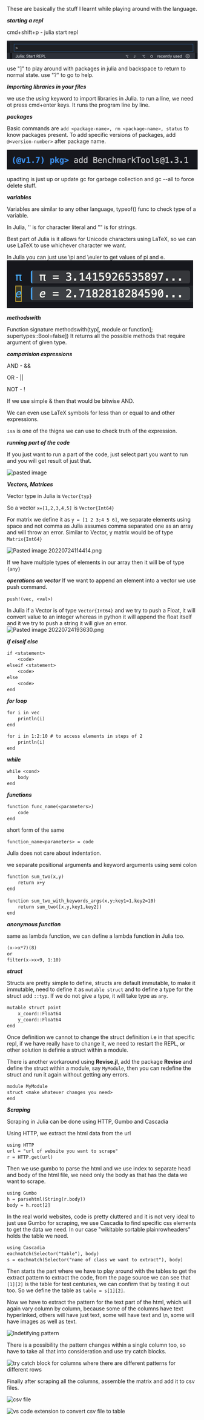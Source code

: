 These are basically the stuff I learnt while playing around with the language.

***starting a repl***

cmd+shift+p - julia start repl

![Pasted image](static/startREPL.png)

use "]" to play around with packages in julia and backspace to return to normal state. 
use "?" to go to help.

***Importing libraries in your files***

we use the *using* keyword to import libraries in Julia. to run a line, we need ot press cmd+enter keys. It runs the program line by line.


***packages***

Basic commands are ```add <package-name>, rm <package-name>, status``` to know packages present. To add specific versions of packages, add ```@<version-number>``` after package name.

![Pasted image](static/addPackage.png)

upadting is just up or update <package-name>
gc for garbage collection and gc --all to force delete stuff.


***variables***

Variables are similar to any other language, typeof() func to check type of a variable.

In Julia, '' is for character literal and "" is for strings.

Best part of Julia is it allows for Unicode characters using LaTeX, so we can use LaTeX to use whichever character we want.

In Julia you can just use \pi and \euler to get values of pi and e.
![Pasted image](static/piANDe.png)


***methodswith***

Function signature  methodswith(typ[, module or function]; supertypes::Bool=false])
It returns all the possible methods that require argument of given type.

***comparision expressions***

AND - &&

OR - ||

NOT - !

If we use simple & then that would be bitwise AND.

We can even use LaTeX symbols for less than or equal to and other expressions.

```isa``` is one of the thigns we can use to check truth of the expression.


***running part of the code***

If you just want to run a part of the code, just select part you want to run and you will get result of just that.

![pasted image](static/runPartOfCode.png)

***Vectors, Matrices***
 
Vector type in Julia is ```Vector{typ}```

So a vector ```x=[1,2,3,4,5]``` is ```Vector{Int64}```

For matrix we define it as ```y = [1 2 3;4 5 6]```, we separate elements using space and not comma as Julia assumes comma separated one as an array and will throw an error. Similar to Vector, y matrix would be of type ```Matrix{Int64}```

![Pasted image 20220724114414.png](static/matrix.png)

If we have multiple types of elements in our array then it will be of type ```{any}```

***operations on vector***
If we want to append an element into a vector we use push command.

```push!(vec, <val>)```

In Julia if a Vector is of type ```Vector{Int64}``` and we try to push a Float, it will convert value to an integer whereas in python it will append the float itself and it we try to push a string it will give an error.
![Pasted image 20220724193630.png](static/vector.png)


***if elseif else***

```
if <statement>
    <code>
elseif <statement>
    <code>
else
    <code>
end
```

***for loop***

```
for i in vec
    println(i)
end
```

```
for i in 1:2:10 # to access elements in steps of 2
    println(i)
end
```

***while***

```
while <cond>
    body
end
```

***functions***

```
function func_name(<parameters>)
    code
end
```

short form of the same

```
function_name<parameters> = code
```

Julia does not care about indentation.

we separate positional arguments and keyword arguments using semi colon

```
function sum_two(x,y)
    return x+y
end

function sum_two_with_keywords_args(x,y;key1=1,key2=10)
    return sum_two([x,y,key1,key2])
end
```

***anonymous function***

same as lambda function, we can define a lambda function in Julia too.

```
(x->x*7)(8)
or
filter(x->x<9, 1:10)
``` 

***struct***

Structs are pretty simple to define, structs are default immutable, to make it immutable, need to define it as ```mutable struct``` and to define a type for the struct add ```::typ```. If we do not give a type, it will take type as ```any```.

```
mutable struct point
    x_coord::Float64
    y_coord::Float64
end
```


Once definition we cannot to change the struct definition i.e in that specific repl, if we have really have to change it, we need to restart the REPL, or other solution is definie a struct within a module.

There is another workaround using **Revise.jl**, add the package **Revise** and define the struct within a module, say ```MyModule```, then you can redefine the struct and run it again without getting any errors.

```
module MyModule
struct <make whatever changes you need>
end
```


***Scraping***

Scraping in Julia can be done using HTTP, Gumbo and Cascadia

Using HTTP, we extract the html data from the url

```
using HTTP
url = "url of website you want to scrape"
r = HTTP.get(url)
```

Then we use gumbo to parse the html and we use index to separate head and body of the html file, we need only the body as that has the data we want to scrape.

```
using Gumbo
h = parsehtml(String(r.body))
body = h.root[2]
```

In the real world websites, code is pretty cluttered and it is not very ideal to just use Gumbo for scraping, we use Cascadia to find specific css elements to get the data we need. In our case "wikitable sortable plainrowheaders" holds the table we need.

```
using Cascadia
eachmatch(Selector("table"), body)
s = eachmatch(Selector("name of class we want to extract"), body)
```

Then starts the part where we have to play around with the tables to get the extract pattern to extract the code, from the page source we can see that ```[1][2]``` is the table for test centuries, we can confirm that by testing it out too. So we define the table as ```table = s[1][2]```.

Now we have to extract the pattern for the text part of the html, which will again vary column by column, because some of the columns have text hyperlinked, others will have just text, some will have text and \n, some will have images as well as text.

![Indetifying pattern](static/identify_pattern.png)

There is a possibility the pattern changes within a single column too, so have to take all that into consideration and use try catch blocks.

![try catch block for columns where there are different patterns for different rows](static/try_catch.png)

Finally after scraping all the columns, assemble the matrix and add it to csv files.

![csv file](static/csv.png)


![vs code extension to convert csv file to table](static/csv-to-table.png)